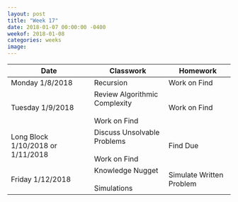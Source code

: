 ```yaml
---
layout: post
title: "Week 17"
date: 2018-01-07 00:00:00 -0400
weekof: 2018-01-08
categories: weeks
image:
---
```


|Date                        |Classwork|Homework|
|----------------------------|---------|--------|
|Monday 1/8/2018             | Recursion | Work on Find |
|Tuesday 1/9/2018          | Review Algorithmic Complexity <br><br> Work on Find | Work on Find |
|Long Block 1/10/2018 or 1/11/2018 | Discuss Unsolvable Problems <br><br> Work on Find | Find Due |
|Friday 1/12/2018           | Knowledge Nugget <br><br> Simulations | Simulate Written Problem |
